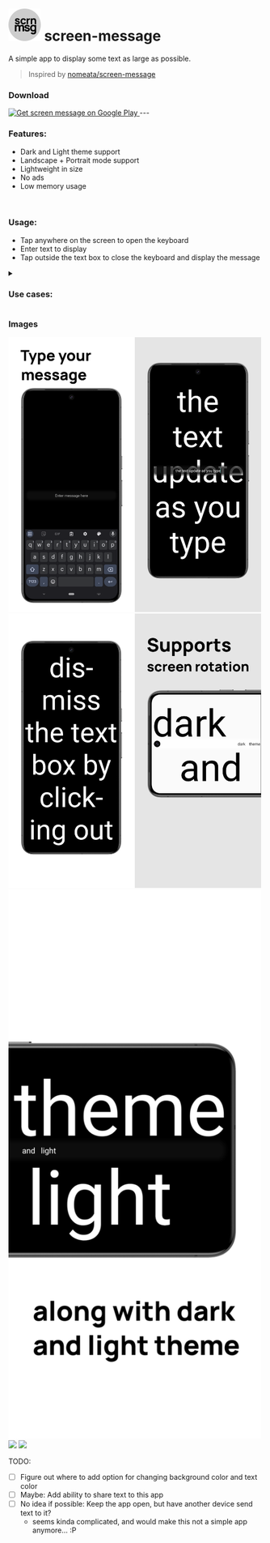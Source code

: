 # <img src="fastlane/metadata/android/en-US/images/icon.png" alt="drawing" style="width:64px"/> screen-message

A simple app to display some text as large as possible.

> Inspired by [nomeata/screen-message](https://github.com/nomeata/screen-message)

### Download
<!-- not ready yet
<a href="https://f-droid.org/en/packages/com.wchung.screen_message/">
  <img src="https://fdroid.gitlab.io/artwork/badge/get-it-on.png"
    alt="Get screen message on FDroid"
    height="75">
</a>
<a href="https://apt.izzysoft.de/fdroid/index/apk/com.wchung.screen_message">
  <img src="https://gitlab.com/IzzyOnDroid/repo/-/raw/master/assets/IzzyOnDroid.png"
    alt="Get screen message on IzzyDroid"
    height="75">
</a>
-->
<a href="https://play.google.com/store/apps/details?id=com.wchung.screen_message">
  <img src="https://play.google.com/intl/en_us/badges/images/generic/en-play-badge.png"
    alt="Get screen message on Google Play"
    height="75">
</a>
---

### Features:
- Dark and Light theme support
- Landscape + Portrait mode support
- Lightweight in size
- No ads
- Low memory usage

<br>

[//]: # (- Anti-feature\(s\):)
[//]: # (  - TBD)

### Usage:
- Tap anywhere on the screen to open the keyboard
- Enter text to display
- Tap outside the text box to close the keyboard and display the message

<details><summary><h3>Use cases:</h3></summary>

- Showing a message to a friend across the room
- Displaying a text outside the window

</details>

### Images

<img src="fastlane/metadata/android/en-US/images/phoneScreenshots/0.png" style="width:250px;"><img src="fastlane/metadata/android/en-US/images/phoneScreenshots/1.png" style="width:250px;"><img src="fastlane/metadata/android/en-US/images/phoneScreenshots/2.png" style="width:250px;"><img src="fastlane/metadata/android/en-US/images/phoneScreenshots/3.png" style="width:250px;">
<img src="fastlane/metadata/android/en-US/images/phoneScreenshots/4.png" style="width:500px;"><img src="fastlane/metadata/android/en-US/images/phoneScreenshots/5.png" style="width:500px;">
<img src="fastlane/metadata/android/en-US/images/phoneScreenshots/6.png" style="width:1000px;">

TODO:

- [ ] Figure out where to add option for changing background color and text color
- [ ] Maybe: Add ability to share text to this app
- [ ] No idea if possible: Keep the app open, but have another device send text to it?
  - seems kinda complicated, and would make this not a simple app anymore... :P
